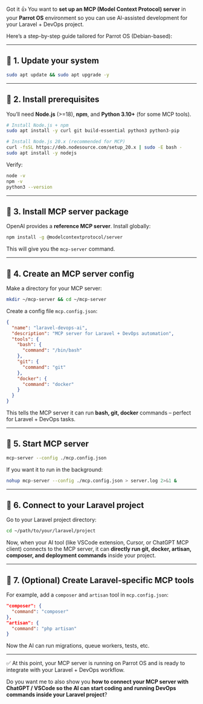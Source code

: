 Got it 👍 You want to **set up an MCP (Model Context Protocol) server** in your **Parrot OS** environment so you can use AI-assisted development for your Laravel + DevOps project.

Here’s a step-by-step guide tailored for Parrot OS (Debian-based):

---

## 🔹 1. Update your system

```bash
sudo apt update && sudo apt upgrade -y
```

---

## 🔹 2. Install prerequisites

You’ll need **Node.js** (>=18), **npm**, and **Python 3.10+** (for some MCP tools).

```bash
# Install Node.js + npm
sudo apt install -y curl git build-essential python3 python3-pip

# Install Node.js 20.x (recommended for MCP)
curl -fsSL https://deb.nodesource.com/setup_20.x | sudo -E bash -
sudo apt install -y nodejs
```

Verify:

```bash
node -v
npm -v
python3 --version
```

---

## 🔹 3. Install MCP server package

OpenAI provides a **reference MCP server**. Install globally:

```bash
npm install -g @modelcontextprotocol/server
```

This will give you the `mcp-server` command.

---

## 🔹 4. Create an MCP server config

Make a directory for your MCP server:

```bash
mkdir ~/mcp-server && cd ~/mcp-server
```

Create a config file `mcp.config.json`:

```json
{
  "name": "laravel-devops-ai",
  "description": "MCP server for Laravel + DevOps automation",
  "tools": {
    "bash": {
      "command": "/bin/bash"
    },
    "git": {
      "command": "git"
    },
    "docker": {
      "command": "docker"
    }
  }
}
```

This tells the MCP server it can run **bash, git, docker** commands – perfect for Laravel + DevOps tasks.

---

## 🔹 5. Start MCP server

```bash
mcp-server --config ./mcp.config.json
```

If you want it to run in the background:

```bash
nohup mcp-server --config ./mcp.config.json > server.log 2>&1 &
```

---

## 🔹 6. Connect to your Laravel project

Go to your Laravel project directory:

```bash
cd ~/path/to/your/laravel/project
```

Now, when your AI tool (like VSCode extension, Cursor, or ChatGPT MCP client) connects to the MCP server, it can **directly run git, docker, artisan, composer, and deployment commands** inside your project.

---

## 🔹 7. (Optional) Create Laravel-specific MCP tools

For example, add a `composer` and `artisan` tool in `mcp.config.json`:

```json
"composer": {
  "command": "composer"
},
"artisan": {
  "command": "php artisan"
}
```

Now the AI can run migrations, queue workers, tests, etc.

---

✅ At this point, your MCP server is running on Parrot OS and is ready to integrate with your Laravel + DevOps workflow.

Do you want me to also show you **how to connect your MCP server with ChatGPT / VSCode so the AI can start coding and running DevOps commands inside your Laravel project**?
